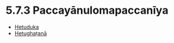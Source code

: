 

# 5.7.3 Paccayānulomapaccanīya

* [Hetuduka](5.7.3/Hetuduka.md)
* [Hetughaṭanā](5.7.3/Hetughatana.md)



